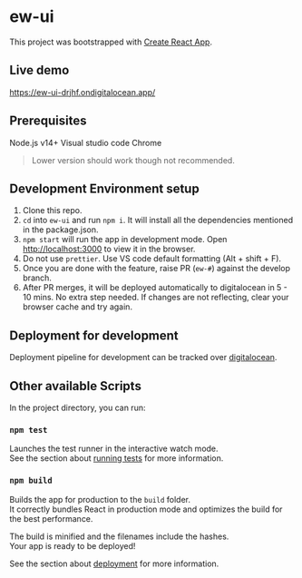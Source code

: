 # ew-ui

This project was bootstrapped with [Create React App](https://github.com/facebook/create-react-app).

## Live demo

https://ew-ui-drjhf.ondigitalocean.app/
## Prerequisites
Node.js v14+
Visual studio code
Chrome

> Lower version should work though not recommended.

## Development Environment setup

1. Clone this repo.
2. `cd` into `ew-ui` and run `npm i`. It will install all the dependencies mentioned in the package.json.
3. `npm start` will run the app in development mode. Open [http://localhost:3000](http://localhost:3000) to view it in the browser.
4. Do not use `prettier`. Use VS code default formatting (Alt + shift + F).
5. Once you are done with the feature, raise PR (`ew-#`) against the develop branch.
6. After PR merges, it will be deployed automatically to digitalocean in 5 - 10 mins. No extra step needed. If changes are not reflecting, clear your browser cache and try again.

## Deployment for development

Deployment pipeline for development can be tracked over [digitalocean](https://cloud.digitalocean.com/apps/b1dda3d3-0567-4b83-aeee-6a1ae28a3cd3/settings?i=3fd246).

## Other available Scripts

In the project directory, you can run:
### `npm test`

Launches the test runner in the interactive watch mode.\
See the section about [running tests](https://facebook.github.io/create-react-app/docs/running-tests) for more information.

### `npm build`

Builds the app for production to the `build` folder.\
It correctly bundles React in production mode and optimizes the build for the best performance.

The build is minified and the filenames include the hashes.\
Your app is ready to be deployed!

See the section about [deployment](https://facebook.github.io/create-react-app/docs/deployment) for more information.
